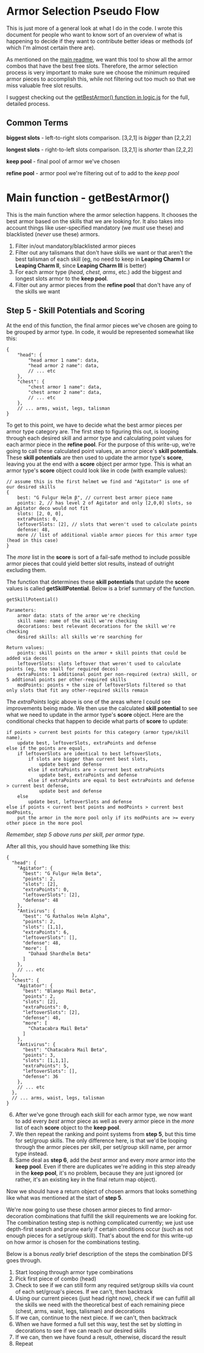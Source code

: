 # Armor Selection Pseudo Flow
This is just more of a general look at what I do in the code.  I wrote this document for people who want to know sort of an overview of what is happening to decide if they want to contribute better ideas or methods (of which I'm almost certain there are).

As mentioned on the [main readme](https://github.com/cecilbowen/mhwilds-set-search/blob/master/README.md), we want this tool to show all the armor combos that have the best free slots.  Therefore, the armor selection process is very important to make sure we choose the minimum required armor pieces to accomplish this, while not filtering out too much so that we miss valuable free slot results.

I suggest checking out the [getBestArmor() function in logic.js](https://github.com/cecilbowen/mhwilds-set-search/blob/master/src/util/logic.js#L32) for the full, detailed process.

## Common Terms

**biggest slots** - left-to-right slots comparison.  [3,2,1] is *bigger* than [2,2,2]

**longest slots** - right-to-left slots comparison.  [3,2,1] is *shorter* than [2,2,2]

**keep pool** - final pool of armor we've chosen

**refine pool** - armor pool we're filtering out of to add to the *keep pool*

# Main function - getBestArmor()
This is the main function where the armor selection happens.  It chooses the best armor based on the skills that we are looking for.  It also takes into account things like user-specified mandatory (we *must* use these) and blacklisted (*never* use these) armors.

 1. Filter in/out mandatory/blacklisted armor pieces
 2. Filter out any talismans that don't have skills we want or that aren't the best talisman of each skill (eg, no need to keep in **Leaping Charm I** or **Leaping Charm II**, since **Leaping Charm III** is better)
 3. For each armor type (*head*, *chest*, *arms*, etc.) add the biggest and longest slots armor to the **keep pool**.
 4. Filter out any armor pieces from the **refine pool** that don't have any of the skills we want

## Step 5 - Skill Potentials and Scoring
At the end of this function, the final armor pieces we've chosen are going to be grouped by armor type.  In code, it would be represented somewhat like this:

    {
    	"head": {
    		"head armor 1 name": data,
    		"head armor 2 name": data,
    		// ... etc
    	},
    	"chest": {
    		"chest armor 1 name": data,
    		"chest armor 2 name": data,
    		// ... etc
    	},
    	// ... arms, waist, legs, talisman
    }
To get to this point, we have to decide what the best armor pieces per armor type category are.  The first step to figuring this out, is looping through each desired skill and armor type and calculating point values for each armor piece in the **refine pool**.  For the purpose of this write-up, we're going to call these calculated point values, an armor piece's **skill potentials**.  These **skill potentials** are then used to update the armor type's **score**, leaving you at the end with a **score** object per armor type.  This is what an armor type's **score** object could look like in code (with example values):

    // assume this is the first helmet we find and "Agitator" is one of our desired skills
    {
    	best: "G Fulgur Helm β", // current best armor piece name 
    	points: 2, // has level 2 of Agitator and only [2,0,0] slots, so an Agitator deco would not fit
    	slots: [2, 0, 0],
    	extraPoints: 0, 
    	leftoverSlots: [2], // slots that weren't used to calculate points
    	defense: 48,
    	more // list of additional viable armor pieces for this armor type (head in this case)
    }

The *more* list in the **score** is sort of a fail-safe method to include possible armor pieces that could yield better slot results, instead of outright excluding them.

The function that determines these **skill potentials** that update the **score** values is called **getSkillPotential**.  Below is a brief summary of the function. 

    getSkillPotential()
    
    Parameters:
	    armor data: stats of the armor we're checking
	    skill name: name of the skill we're checking
	    decorations: best relevant decorations for the skill we're checking
	    desired skills: all skills we're searching for
    
    Return values:
		points: skill points on the armor + skill points that could be added via decos
		leftoverSlots: slots leftover that weren't used to calculate points (eg, too small for required decos)
		extraPoints: 1 additional point per non-required (extra) skill, or 5 addtional points per other-required skills 
		modPoints: points + the size of leftoverSlots filtered so that only slots that fit any other-required skills remain 

The *extraPoints* logic above is one of the areas where I could see improvements being made. We then use the calculated **skill potential** to see what we need to update in the armor type's **score** object.  Here are the conditional checks that happen to decide what parts of **score** to update:

	if points > current best points for this category (armor type/skill name),
		update best, leftoverSlots, extraPoints and defense 
	else if the points are equal,
		if leftoverSlots are identical to best leftoverSlots,
			if slots are bigger than current best slots, 
				update best and defense 
			else if extraPoints are > current best extraPoints 
				update best, extraPoints and defense 
			else if extraPoints are equal to best extraPoints and defense > current best defense,
				update best and defense
		else 
			update best, leftoverSlots and defense 
	else if points < current best points and modPoints > current best modPoints,
		put the armor in the more pool only if its modPoints are >= every other piece in the more pool 

*Remember, step 5 above runs per skill, per armor type.*

After all this, you should have something like this:

    {
      "head": {
        "Agitator": {
          "best": "G Fulgur Helm Beta",
          "points": 2,
          "slots": [2],
          "extraPoints": 0,
          "leftoverSlots": [2],
          "defense": 48
        },
        "Antivirus": {
          "best": "G Rathalos Helm Alpha",
          "points": 2,
          "slots": [1,1],
          "extraPoints": 6,
          "leftoverSlots": [],
          "defense": 48,
          "more": [
            "Dahaad Shardhelm Beta"
          ]
        },
    	// ... etc
      },
      "chest": {
        "Agitator": {
          "best": "Blango Mail Beta",
          "points": 2,
          "slots": [2],
          "extraPoints": 0,
          "leftoverSlots": [2],
          "defense": 48,
          "more": [
            "Chatacabra Mail Beta"
          ]
        },
        "Antivirus": {
          "best": "Chatacabra Mail Beta",
          "points": 3,
          "slots": [1,1,1],
          "extraPoints": 5,
          "leftoverSlots": [],
          "defense": 36
        },
    	// ... etc
      },
      // ... arms, waist, legs, talisman
    }

6. After we've gone through each skill for each armor type, we now want to add every *best* armor piece as well as every armor piece in the *more* list of each **score** object to the **keep pool**.
7. We then repeat the ranking and point systems from **step 5**, but this time for set/group skills.  The only difference here, is that we'd be looping through the armor pieces per skill, per set/group skill name, per armor type instead.
8. Same deal as **step 6**, add the *best* armor and every *more* armor into the **keep pool**.  Even if there are duplicates we're adding in this step already in the **keep pool**, it's no problem, because they are just ignored (or rather, it's an existing key in the final return map object).

Now we should have a return object of chosen armors that looks something like what was mentioned at the start of **step 5**.

We're now going to use these chosen armor pieces to find armor-decoration combinations that fulfill the skill requirements we are looking for.  The combination testing step is nothing complicated currently; we just use depth-first search and prune early if certain conditions occur (such as not enough pieces for a set/group skill).  That's about the end for this write-up on how armor is chosen for the combinations testing.  

Below is a bonus *really* brief description of the steps the combination DFS goes through.

1. Start looping through armor type combinations
2. Pick first piece of combo (head)
3. Check to see if we can still form any required set/group skills via count of each set/group's pieces.  If we can't, then backtrack
4. Using our current pieces (just head right now), check if we can fulfill all the skills we need with the theoretical best of each remaining piece (chest, arms, waist, legs, talisman) and decorations
5. If we can, continue to the next piece.  If we can't, then backtrack
6. When we have formed a full set this way, test the set by slotting in decorations to see if we can reach our desired skills
7. If we can, then we have found a result, otherwise, discard the result
8. Repeat
